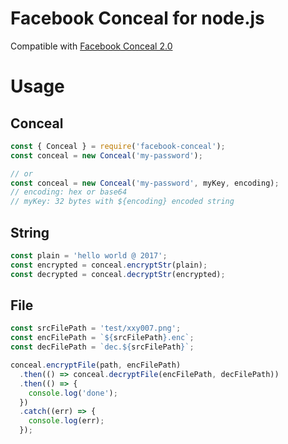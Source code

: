 # Facebook Conceal for node.js

Compatible with [Facebook Conceal 2.0](https://github.com/facebook/conceal)

# Usage

## Conceal

```javascript
const { Conceal } = require('facebook-conceal');
const conceal = new Conceal('my-password');

// or
const conceal = new Conceal('my-password', myKey, encoding);
// encoding: hex or base64
// myKey: 32 bytes with ${encoding} encoded string
```

## String

```javascript
const plain = 'hello world @ 2017';
const encrypted = conceal.encryptStr(plain);
const decrypted = conceal.decryptStr(encrypted);
```

## File

```javascript
const srcFilePath = 'test/xxy007.png';
const encFilePath = `${srcFilePath}.enc`;
const decFilePath = `dec.${srcFilePath}`;

conceal.encryptFile(path, encFilePath)
  .then(() => conceal.decryptFile(encFilePath, decFilePath))
  .then(() => {
    console.log('done');
  })
  .catch((err) => {
    console.log(err);
  });
```
